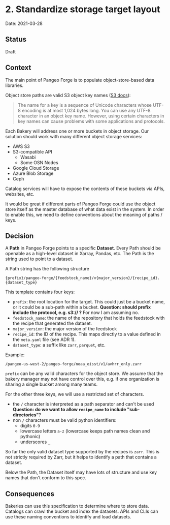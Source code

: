 # 2. Standardize storage target layout

Date: 2021-03-28

## Status

Draft

## Context

The main point of Pangeo Forge is to populate object-store-based data libraries.

Object store paths are valid S3 object key names ([S3 docs](https://docs.aws.amazon.com/AmazonS3/latest/userguide/object-keys.html)):
> The name for a key is a sequence of Unicode characters whose UTF-8 encoding is at most 1,024 bytes long.
> You can use any UTF-8 character in an object key name. However, using certain characters in key names can cause problems with some applications and protocols.

Each Bakery will address one or more buckets in object storage.
Our solution should work with many different object storage services:
- AWS S3
- S3-compatible API
  - Wasabi
  - Some OSN Nodes
- Google Cloud Storage
- Azure Blob Storage
- Ceph

Catalog services will have to expose the contents of these buckets via APIs, websites, etc.

It would be great if different parts of Pangeo Forge could use the object store itself
as the master database of what data exist in the system.
In order to enable this, we need to define conventions about the meaning of paths / keys.

## Decision

A **Path** in Pangeo Forge points to a specific **Dataset**.
Every Path should be openable as a high-level dataset in Xarray, Pandas, etc.
The Path is the string used to point to a dataset.

A Path string has the following structure

```
{prefix}/pangeo-forge/{feedstock_name}/v{major_version}/{recipe_id}.{dataset_type}
```

This template contains four keys:
- `prefix`: the root location for the target. This could just be a bucket name,
  or it could be a sub-path within a bucket.
  **Question: should prefix include the protocol, e.g. s3:// ?**
  For now I am assuming no.
- `feedstock_name`: the name of the repository that holds the feedstock with
  the recipe that generated the dataset.
- `major_version`: the major version of the feedstock
- `recipe_id`: the ID of the recipe. This maps directly to a value defined in
  the `meta.yaml` file (see ADR 1).
- `dataset_type`: a suffix like `zarr`, `parquet`, etc.


Example:
```
/pangeo-us-west-2/pangeo-forge/noaa_oisst/v1/avhrr_only.zarr
```

`prefix` can be any valid characters for the object store. We assume that
the bakery manager may not have control over this, e.g. if one organization is
sharing a single bucket among many teams.

For the other three keys, we will use a restricted set of characters.
- the `/` character is interpreted as a path separator and can't be used
  **Question: do we want to allow `recipe_name` to include "sub-directories"**?
- non `/` characters must be valid python identifiers:
  - digits `0-9`
  - lowercase letters `a-z` (lowercase keeps path names clean and pythonic)
  - underscores `_`

So far the only valid dataset type supported by the recipes is `zarr`.
This is not strictly required by Zarr, but it helps to identify a path that
contains a dataset.

Below the Path, the Dataset itself may have lots of structure and use key names
that don't conform to this spec.

## Consequences

Bakeries can use this specification to determine where to store data.
Catalogs can crawl the bucket and index the datasets.
APIs and CLIs can use these naming conventions to identify and load datasets.
